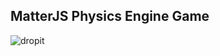 ## MatterJS Physics Engine Game
![dropit](https://user-images.githubusercontent.com/17720668/155211284-88a72faa-08a8-4720-9e03-2e236afe39c2.png)
